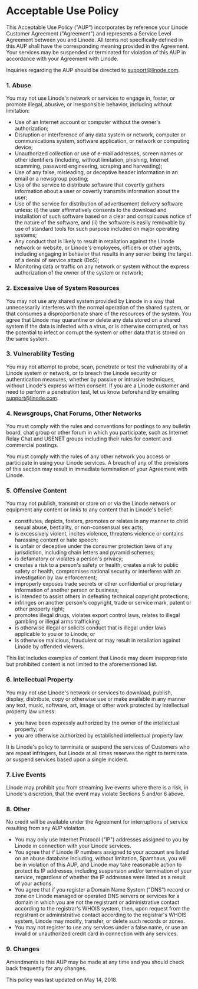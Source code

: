 # Acceptable Use Policy
This Acceptable Use Policy ("AUP") incorporates by reference your Linode Customer Agreement ("Agreement") and represents a Service Level Agreement between you and Linode. All terms not specifically defined in this AUP shall have the corresponding meaning provided in the Agreement. Your services may be suspended or terminated for violation of this AUP in accordance with your Agreement with Linode.

Inquiries regarding the AUP should be directed to [support@linode.com](mailto:support@linode.com).

### 1. Abuse  
You may not use Linode's network or services to engage in, foster, or promote illegal, abusive, or irresponsible behavior, including without limitation:  

  * Use of an Internet account or computer without the owner's authorization;
  * Disruption or interference of any data system or network, computer or communications system, software application, or network or computing device;
  * Unauthorized collection or use of e\-mail addresses, screen names or other identifiers (including, without limitation, phishing, Internet scamming, password engineering, scraping and harvesting);
  * Use of any false, misleading, or deceptive header information in an email or a newsgroup posting;
  * Use of the service to distribute software that covertly gathers information about a user or covertly transmits information about the user;
  * Use of the service for distribution of advertisement delivery software unless: (i) the user affirmatively consents to the download and installation of such software based on a clear and conspicuous notice of the nature of the software, and (ii) the software is easily removable by use of standard tools for such purpose included on major operating systems;
  * Any conduct that is likely to result in retaliation against the Linode network or website, or Linode's employees, officers or other agents, including engaging in behavior that results in any server being the target of a denial of service attack (DoS);
  * Monitoring data or traffic on any network or system without the express authorization of the owner of the system or network;
    
### 2. Excessive Use of System Resources
You may not use any shared system provided by Linode in a way that unnecessarily interferes with the normal operation of the shared system, or that consumes a disproportionate share of the resources of the system. You agree that Linode may quarantine or delete any data stored on a shared system if the data is infected with a virus, or is otherwise corrupted, or has the potential to infect or corrupt the system or other data that is stored on the same system.
    
### 3. Vulnerability Testing
You may not attempt to probe, scan, penetrate or test the vulnerability of a Linode system or network, or to breach the Linode security or authentication measures, whether by passive or intrusive techniques, without Linode's express written consent. If you are a Linode customer and need to perform a penetration test, let us know beforehand by emailing [support@linode.com](mailto:support@linode.com).
    
### 4. Newsgroups, Chat Forums, Other Networks
You must comply with the rules and conventions for postings to any bulletin board, chat group or other forum in which you participate, such as Internet Relay Chat and USENET groups including their rules for content and commercial postings.
    
You must comply with the rules of any other network you access or participate in using your Linode services. A breach of any of the provisions of this section may result in immediate termination of your Agreement with Linode.
    
### 5. Offensive Content
You may not publish, transmit or store on or via the Linode network or equipment any content or links to any content that in Linode's belief:  
    
  * constitutes, depicts, fosters, promotes or relates in any manner to child sexual abuse, bestiality, or non\-consensual sex acts;
  * is excessively violent, incites violence, threatens violence or contains harassing content or hate speech;
  * is unfair or deceptive under the consumer protection laws of any jurisdiction, including chain letters and pyramid schemes;
  * is defamatory or violates a person's privacy;
  * creates a risk to a person's safety or health, creates a risk to public safety or health, compromises national security or interferes with an investigation by law enforcement;
  * improperly exposes trade secrets or other confidential or proprietary information of another person or business;
  * is intended to assist others in defeating technical copyright protections;
  * infringes on another person's copyright, trade or service mark, patent or other property right;
  * promotes illegal drugs, violates export control laws, relates to illegal gambling or illegal arms trafficking;
  * is otherwise illegal or solicits conduct that is illegal under laws applicable to you or to Linode; or
  * is otherwise malicious, fraudulent or may result in retaliation against Linode by offended viewers.  
    
This list includes examples of content that Linode may deem inappropriate but prohibited content is not limited to the aforementioned list.
    
### 6. Intellectual Property
You may not use Linode's network or services to download, publish, display, distribute, copy or otherwise use or make available in any manner any text, music, software, art, image or other work protected by intellectual property law unless:  
    
  * you have been expressly authorized by the owner of the intellectual property; or
  * you are otherwise authorized by established intellectual property law.
    
It is Linode's policy to terminate or suspend the services of Customers who are repeat infringers, but Linode at all times reserves the right to terminate or suspend services based upon a single incident.
    
### 7. Live Events
Linode may prohibit you from streaming live events where there is a risk, in Linode's discretion, that the event may violate Sections 5 and/or 6 above.
    
### 8. Other
No credit will be available under the Agreement for interruptions of service resulting from any AUP violation.
    
  * You may only use Internet Protocol ("IP") addresses assigned to you by Linode in connection with your Linode services.
  * You agree that if Linode IP numbers assigned to your account are listed on an abuse database including, without limitation, Spamhaus, you will be in violation of this AUP, and Linode may take reasonable action to protect its IP addresses, including suspension and/or termination of your service, regardless of whether the IP addresses were listed as a result of your actions.
  * You agree that if you register a Domain Name System ("DNS") record or zone on Linode managed or operated DNS servers or services for a domain in which you are not the registrant or administrative contact according to the registrar's WHOIS system, then, upon request from the registrant or administrative contact according to the registrar's WHOIS system, Linode may modify, transfer, or delete such records or zones.
  * You may not register to use any services under a false name, or use an invalid or unauthorized credit card in connection with any services.
    
### 9. Changes
Amendments to this AUP may be made at any time and you should check back frequently for any changes.
    
This policy was last updated on May 14, 2018.